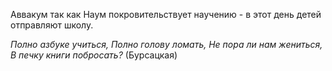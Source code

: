 Аввакум так как Наум покровительствует научению - в этот день детей отправляют школу.

_Полно азбуке учиться,_
_Полно голову ломать,_
_Не пора ли нам жениться,_
_В печку книги побросать?_
(Бурсацкая)